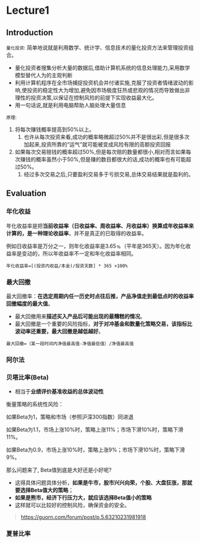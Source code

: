 # Lecture1
## Introduction
`量化投资`: 简单地说就是利用数学、统计学、信息技术的量化投资方法来管理投资组合。
- 量化投资者搜集分析大量的数据后,借助计算机系统的信息处理能力,采用数学模型替代人为的主观判断
- 利用计算机程序在全市场捕捉投资机会并付诸实施,克服了投资者情绪波动的影响,使投资的稳定性大为增加,避免因市场极度狂热或悲观的情况而导致做出非理性的投资决策,以保证在控制风险的前提下实现收益最大化。
- 用一句话说,就是利用电脑帮助人脑处理大量信息

`原理`: 
1. 将每次赚钱概率提高到50%以上。
   1. 也许从每次投资来看,成功的概率略微超过50%并不是很出彩,但是很多次加起来,投资所靠的“运气”就可能被变成风险有限的高额投资回报
2. 如果每次交易赔钱的概率超过50%,但是每次赔的数量都很小,相对而言如果每次赚钱的概率虽然小于50%,但是赚的数目都很大的话,成功的概率也有可能超过50%。
   1. 经过多次交易之后,只要盈利交易多于亏损交易,总体交易结果就是盈利的。

## Evaluation
### 年化收益
年化收益率是把**当前收益率（日收益率、周收益率、月收益率）换算成年收益率来计算的，是一种理论收益率**，并不是真正的已取得的收益率。

例如日收益率是万分之一，则年化收益率是3.65﹪（平年是365天）。因为年化收益率是变动的，所以年收益率不一定和年化收益率相同。

`年化收益率=[(投资内收益/本金)/投资天数] * 365 ×100%`

### 最大回撤
最大回撤率：**在选定周期内任一历史时点往后推，产品净值走到最低点时的收益率回撤幅度的最大值**。
- 最大回撤用来**描述买入产品后可能出现的最糟糕的情况**。
- 最大回撤是一个重要的风险指标，**对于对冲基金和数量化策略交易，该指标比波动率还重要，最大回撤是越低越好**。

`最大回撤=（某一段时间内净值最高值-净值最低值）/净值最高值`



### 阿尔法
### 贝塔比率(Beta)
- 相当于**业绩评价基准收益的总体波动性**

衡量策略的系统性风险：

如果Beta为1，策略和市场（参照沪深300指数）同进退

如果Beta为1.1，市场上涨10%时，策略上涨11%；市场下滑10%时，策略下滑11%。

如果Beta为0.9，市场上涨10%时，策略上涨9%；市场下滑10%时，策略下滑9%。

那么问题来了, Beta值到底是大好还是小好呢?
- 这得具体问题具体分析，**如果是牛市，股市兴兴向荣，个股、大盘狂涨，那就要选择Beta值大的策略**；
- **如果是熊市，经济下行压力大，就应该选择Beta值小的策略**
- 这样就可以比较好的控制风险，确保资金的安全。

> https://guorn.com/forum/post/p.5.63210231981918

### 夏普比率

